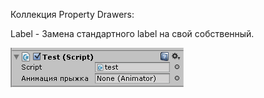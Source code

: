 Коллекция Property Drawers:

Label - Замена стандартного label на свой собственный.

![](Label/label_demo.png)
